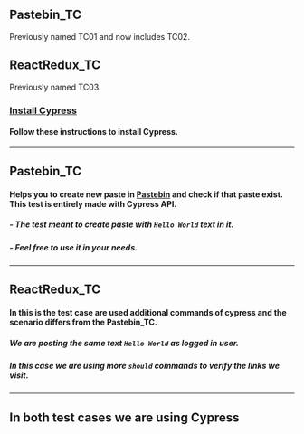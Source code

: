 ## Pastebin_TC 
Previously named TC01 and now includes TC02.
## ReactRedux_TC
Previously named TC03.

###  [Install Cypress](https://docs.cypress.io/guides/getting-started/installing-cypress.html#System-requirements)

#### Follow these instructions to install Cypress.

---
## Pastebin_TC

#### Helps you to create new paste in [Pastebin](https://pastebin.com) and check if that paste exist. This test is entirely made with Cypress API.

##### - The test meant to create paste with `Hello World` text in it.

##### - Feel free to use it in your needs.

---

## ReactRedux_TC
#### In this is the test case are used additional commands of cypress and the scenario differs from the Pastebin_TC.

##### We are posting the same text `Hello World` as logged in user.
##### In this case we are using more `should` commands to verify the links we visit.

---
## In both test cases we are using Cypress
